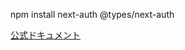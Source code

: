 npm install next-auth @types/next-auth

[公式ドキュメント](https://next-auth.js.org/getting-started/client)

